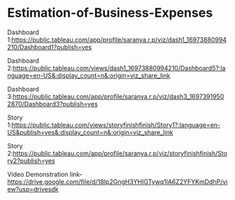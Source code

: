 # Estimation-of-Business-Expenses

Dashboard 1:https://public.tableau.com/app/profile/saranya.r.p/viz/dash1_16973880994210/Dashboard1?publish=yes

Dashboard 2:https://public.tableau.com/views/dash1_16973880994210/Dashboard5?:language=en-US&:display_count=n&:origin=viz_share_link

Dashboard 3:https://public.tableau.com/app/profile/saranya.r.p/viz/dash3_16973919502870/Dashboard3?publish=yes

Story 1:https://public.tableau.com/views/storyfinishfinish/Story1?:language=en-US&publish=yes&:display_count=n&:origin=viz_share_link

Story 2:https://public.tableau.com/app/profile/saranya.r.p/viz/storyfinishfinish/Story2?publish=yes

Video Demonstration link-https://drive.google.com/file/d/18Ip2GngH3YHIGTywq1lA6Z2YFYKmDdhP/view?usp=drivesdk
